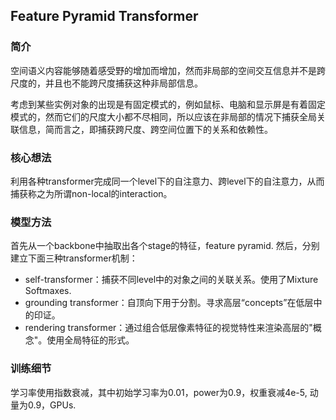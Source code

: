 ## Feature Pyramid Transformer

### 简介

空间语义内容能够随着感受野的增加而增加，然而非局部的空间交互信息并不是跨尺度的，并且也不能跨尺度捕获这种非局部信息。

考虑到某些实例对象的出现是有固定模式的，例如鼠标、电脑和显示屏是有着固定模式的，然而它们的尺度大小都不尽相同，所以应该在非局部的情况下捕获全局关联信息，简而言之，即捕获跨尺度、跨空间位置下的关系和依赖性。

### 核心想法

利用各种transformer完成同一个level下的自注意力、跨level下的自注意力，从而捕获称之为所谓non-local的interaction。

### 模型方法

首先从一个backbone中抽取出各个stage的特征，feature pyramid. 然后，分别建立下面三种transformer机制：

* self-transformer：捕获不同level中的对象之间的关联关系。使用了Mixture Softmaxes.
* grounding transformer：自顶向下用于分割。寻求高层“concepts”在低层中的印证。
* rendering transformer：通过组合低层像素特征的视觉特性来渲染高层的"概念"。使用全局特征的形式。

### 训练细节

学习率使用指数衰减，其中初始学习率为0.01，power为0.9，权重衰减4e-5, 动量为0.9，GPUs.